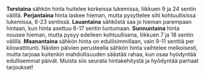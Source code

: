 **Torstaina** sähkön hinta huitelee korkeissa lukemissa, liikkuen 9 ja 24 sentin välillä. **Perjantaina** hinta laskee hieman, mutta pysyttelee silti kohtuullisissa lukemissa, 6-23 sentissä. **Lauantaina** sähköstä saa jo hieman parempaan hintaan, kun hinta asettuu 6-17 sentin tuntumaan. **Sunnuntaina** hinta nousee hieman, mutta pysyy edelleen kohtuullisena, liikkuen 7 ja 18 sentin välillä. **Maanantaina** sähkön hinta on edullisimmillaan, vain 9-11 senttiä per kilowattitunti. Näiden päivien perusteella sähkön hinta vaihtelee melkoisesti, mutta tarjoaa kuitenkin mahdollisuuden säästää rahaa, kun osaa hyödyntää edullisemmat päivät. Muista siis seurata hintakehitystä ja hyödyntää parhaat tarjoukset!